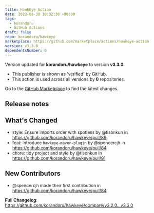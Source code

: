 ```yaml
---
title: HawkEye Action
date: 2023-08-30 10:32:30 +00:00
tags:
  - korandoru
  - GitHub Actions
draft: false
repo: korandoru/hawkeye
marketplace: https://github.com/marketplace/actions/hawkeye-action
version: v3.3.0
dependentsNumber: 0
---
```



Version updated for **korandoru/hawkeye** to version **v3.3.0**.
- This publisher is shown as 'verified' by GitHub.
- This action is used across all versions by **0** repositories.

Go to the [GitHub Marketplace](https://github.com/marketplace/actions/hawkeye-action) to find the latest changes.

## Release notes

## What's Changed
* style: Ensure imports order with spotless by @tisonkun in https://github.com/korandoru/hawkeye/pull/89
* feat: Introduce `hawkeye-maven-plugin` by @spencercjh in https://github.com/korandoru/hawkeye/pull/84
* chore: tidy project and style by @tisonkun in https://github.com/korandoru/hawkeye/pull/91

## New Contributors
* @spencercjh made their first contribution in https://github.com/korandoru/hawkeye/pull/84

**Full Changelog**: https://github.com/korandoru/hawkeye/compare/v3.2.0...v3.3.0
